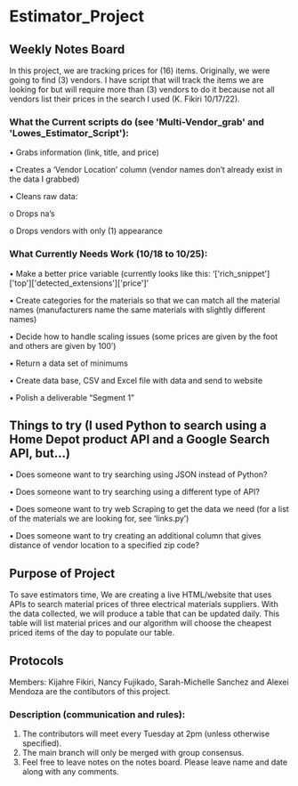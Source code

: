 # Estimator_Project

## Weekly Notes Board
In this project, we are tracking prices for (16) items. Originally, we were going to find (3) vendors. I have script that will track the items we are looking for but will require more than (3) vendors to do it because not all vendors list their prices in the search I used (K. Fikiri 10/17/22).

### What the Current scripts do (see 'Multi-Vendor_grab' and 'Lowes_Estimator_Script'):
•	Grabs information (link, title, and price)

•	Creates a ‘Vendor Location’ column (vendor names don’t already exist in the data I grabbed)

•	Cleans raw data:

  o	Drops na’s

  o	Drops vendors with only (1) appearance

### What Currently Needs Work (10/18 to 10/25):

•	Make a better price variable (currently looks like this: ‘['rich_snippet']['top']['detected_extensions']['price']’	

•	Create categories for the materials so that we can match all the material names (manufacturers name the same materials with slightly different names)

•	Decide how to handle scaling issues (some prices are given by the foot and others are given by 100’)

•	Return a data set of minimums

•	Create data base, CSV and Excel file with data and send to website

•	Polish a deliverable “Segment 1”

## Things to try (I used Python to search using a Home Depot product API and a Google Search API, but...)

•	Does someone want to try searching using JSON instead of Python?

•	Does someone want to try searching using a different type of API?

•	Does someone want to try web Scraping to get the data we need (for a list of the materials we are looking for, see ‘links.py’)

•	Does someone want to try creating an additional column that gives distance of vendor location to a specified zip code?

## Purpose of Project
To save estimators time, We are creating a live HTML/website that uses APIs to search material prices of three electrical materials suppliers. With the data collected, we will produce a table that can be updated daily. This table will list material prices and our algorithm will choose the cheapest priced items of the day to populate our table.

## Protocols
Members: Kijahre Fikiri, Nancy Fujikado, Sarah-Michelle Sanchez and Alexei Mendoza are the contibutors of this project.

### Description (communication and rules):
1.	The contributors will meet every Tuesday at 2pm (unless otherwise specified).
2.	The main branch will only be merged with group consensus.
3. 	Feel free to leave notes on the notes board. Please leave name and date along with any comments.
